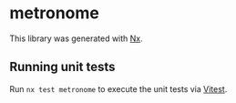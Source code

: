 # metronome

This library was generated with [Nx](https://nx.dev).

## Running unit tests

Run `nx test metronome` to execute the unit tests via [Vitest](https://vitest.dev/).
